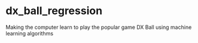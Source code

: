 # dx_ball_regression
Making the computer learn to play the popular game DX Ball using machine learning algorithms
